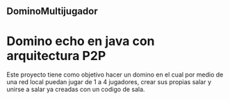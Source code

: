 ## DominoMultijugador
# Domino echo en java con arquitectura P2P
Este proyecto tiene como objetivo hacer un domino en el cual por medio de una red local puedan jugar de 1 a 4 jugadores, crear sus propias salar y unirse a salar ya creadas con un codigo de sala. 
